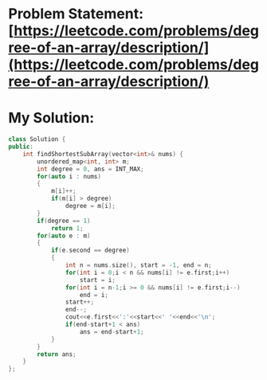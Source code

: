 # Problem Statement: [https://leetcode.com/problems/degree-of-an-array/description/](https://leetcode.com/problems/degree-of-an-array/description/)
# My Solution: 
```cpp
class Solution {
public:
    int findShortestSubArray(vector<int>& nums) {
        unordered_map<int, int> m;
        int degree = 0, ans = INT_MAX;
        for(auto i : nums)
        {
            m[i]++;
            if(m[i] > degree)
                degree = m[i];
        }
        if(degree == 1)
            return 1;
        for(auto e : m)
        {
            if(e.second == degree)
            {
                int n = nums.size(), start = -1, end = n;
                for(int i = 0;i < n && nums[i] != e.first;i++)
                    start = i;
                for(int i = n-1;i >= 0 && nums[i] != e.first;i--)
                    end = i;
                start++;
                end--;
                cout<<e.first<<':'<<start<<' '<<end<<'\n';
                if(end-start+1 < ans)
                    ans = end-start+1;
            }
        }
        return ans;
    }
};
```
